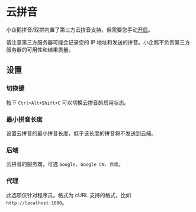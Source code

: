 # 云拼音

小企鹅拼音/双拼内置了第三方云拼音支持，但需要您手动[开启](../im/pinyin.md#启用云拼音)。

请注意第三方服务器可能会记录您的 IP 地址和发送的拼音。小企鹅不负责第三方服务器的可用性和结果质量。

## 设置

### 切换键
按下 `Ctrl+Alt+Shift+C` 可以切换云拼音的启用状态。

### 最小拼音长度
设置云拼音的最小拼音长度，低于该长度的拼音将不发送到云端。

### 后端
云拼音的服务商，可选 `Google`、`Google CN`、`百度`。

### 代理
此选项仅针对程序员。格式为 cURL 支持的格式，比如 `http://localhost:1080`。

